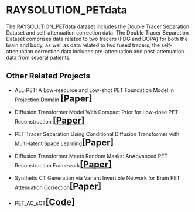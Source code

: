 # RAYSOLUTION_PETdata
The RAYSOLUTION_PETdata dataset includes the Double Tracer Separation Dataset and self-attenuation correction data. The Double Tracer Separation Dataset comprises data related to two tracers (FDG and DOPA) for both the brain and body, as well as data related to two fused tracers; the self-attenuation correction data includes pre-attenuation and post-attenuation data from several patients.

## Other Related Projects
  * ALL-PET: A Low-resource and Low-shot PET Foundation Model in Projection Domain  [<font size=5>**[Paper]**</font>](https://github.com/yqx7150/RAYSOLUTION_PETdata/blob/main/Paper/ALL_PET_Finalx.pdf)

  * Diffusion Transformer Model With Compact Prior for Low-dose PET Reconstruction [<font size=5>**[Paper]**</font>](https://arxiv.org/abs/2407.00944)

* PET Tracer Separation Using Conditional Diffusion Transformer with Multi-latent Space Learning[<font size=5>**[Paper]**</font>](https://arxiv.org/abs/2506.16934#:~:text=In%20this%20study%2C%20a%20multi-latent%20space%20guided%20texture,model%20%28MS-CDT%29%20is%20proposed%20for%20PET%20tracer%20separation.)

* Diffusion Transformer Meets Random Masks: AnAdvanced PET Reconstruction Framework[<font size=5>**[Paper]**</font>](https://arxiv.org/abs/2503.08339)

* Synthetic CT Generation via Variant Invertible Network for Brain PET Attenuation Correction[<font size=5>**[Paper]**</font>](https://ieeexplore.ieee.org/document/10666843)

 * PET_AC_sCT[<font size=5>**[Code]**</font>](https://github.com/yqx7150/PET_AC_sCT)
